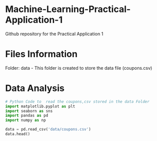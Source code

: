 # Machine-Learning-Practical-Application-1
Github repository for the Practical Application 1 

# Files Information

Folder: data - This folder is created to store the data file (coupons.csv)

# Data Analysis

```python
# Python Code to  read the coupons,csv stored in the data Folder
import matplotlib.pyplot as plt
import seaborn as sns
import pandas as pd
import numpy as np

data = pd.read_csv('data/coupons.csv')
data.head()
